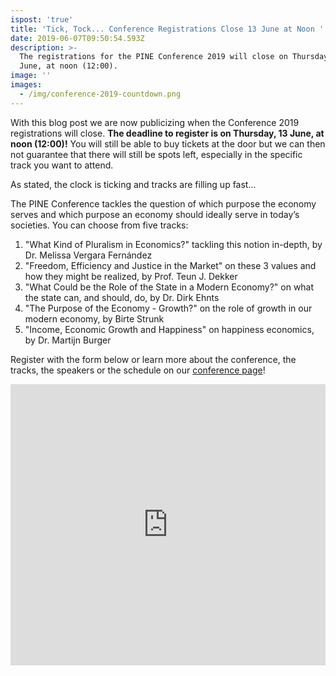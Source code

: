```yaml
---
ispost: 'true'
title: 'Tick, Tock... Conference Registrations Close 13 June at Noon '
date: 2019-06-07T09:50:54.593Z
description: >-
  The registrations for the PINE Conference 2019 will close on Thursday, 13
  June, at noon (12:00).
image: ''
images:
  - /img/conference-2019-countdown.png
---
```

With this blog post we are now publicizing when the Conference 2019 registrations will close. **The deadline to register is on Thursday, 13 June, at noon (12:00)!** You will still be able to buy tickets at the door but we can then not guarantee that there will still be spots left, especially in the specific track you want to attend. 

As stated, the clock is ticking and tracks are filling up fast...

<div id="conference-2019-timer" class="flipdown center mv3"></div>

The PINE Conference tackles the question of which purpose the economy serves
and which purpose an economy should ideally serve in today’s societies. You
can choose from five tracks:

1. "What Kind of Pluralism in Economics?" tackling this notion in-depth, by
   Dr. Melissa Vergara Fernández
2. "Freedom, Efficiency and Justice in the Market" on these 3 values and how
   they might be realized, by Prof. Teun J. Dekker
3. "What Could be the Role of the State in a Modern Economy?" on what the
   state can, and should, do, by Dr. Dirk Ehnts
4. "The Purpose of the Economy - Growth?" on the role of growth in our modern
   economy, by Birte Strunk
5. "Income, Economic Growth and Happiness" on happiness economics, by Dr.
   Martijn Burger

Register with the form below or learn more about the conference, the tracks,
the speakers or the schedule on our [conference page](https://pine-maastricht.nl/conference-2019/)!

<script src="https://cdn.weemss.com/compiled/js/integration-embed.js?v1.6"></script><iframe src="https://event.gg/12191/form" id="weemss_integration_12191" frameBorder="0" width="100%" height="450" scrolling="no"></iframe>

